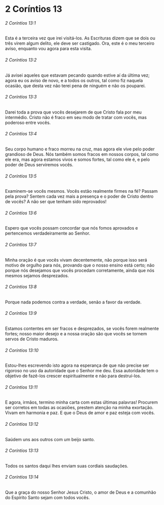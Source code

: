 # 2 Coríntios 13

###### 2 Coríntios 13:1

Esta é a terceira vez que irei visitá-los. As Escrituras dizem que se dois ou três virem algum delito, ele deve ser castigado. Ora, este é o meu terceiro aviso, enquanto vou agora para esta visita.

###### 2 Coríntios 13:2

Já avisei aqueles que estavam pecando quando estive aí da última vez; agora eu os aviso de novo, e a todos os outros, tal como fiz naquela ocasião, que desta vez não terei pena de ninguém e não os pouparei.

###### 2 Coríntios 13:3

Darei toda a prova que vocês desejarem de que Cristo fala por meu intermédio. Cristo não é fraco em seu modo de tratar com vocês, mas poderoso entre vocês.

###### 2 Coríntios 13:4

Seu corpo humano e fraco morreu na cruz, mas agora ele vive pelo poder grandioso de Deus. Nós também somos fracos em nossos corpos, tal como ele era, mas agora estamos vivos e somos fortes, tal como ele é, e pelo poder de Deus serviremos vocês.

###### 2 Coríntios 13:5

Examinem-se vocês mesmos. Vocês estão realmente firmes na fé? Passam pela prova? Sentem cada vez mais a presença e o poder de Cristo dentro de vocês? A não ser que tenham sido reprovados!

###### 2 Coríntios 13:6

Espero que vocês possam concordar que nós fomos aprovados e pertencemos verdadeiramente ao Senhor.

###### 2 Coríntios 13:7

Minha oração é que vocês vivam decentemente, não porque isso será motivo de orgulho para nós, provando que o nosso ensino está certo; não porque nós desejamos que vocês procedam corretamente, ainda que nós mesmos sejamos desprezados.

###### 2 Coríntios 13:8

Porque nada podemos contra a verdade, senão a favor da verdade.

###### 2 Coríntios 13:9

Estamos contentes em ser fracos e desprezados, se vocês forem realmente fortes; nosso maior desejo e a nossa oração são que vocês se tornem servos de Cristo maduros.

###### 2 Coríntios 13:10

Estou-lhes escrevendo isto agora na esperança de que não precise ser rigoroso no uso da autoridade que o Senhor me deu. Essa autoridade tem o objetivo de fazê-los crescer espiritualmente e não para destruí-los.

###### 2 Coríntios 13:11

E agora, irmãos, termino minha carta com estas últimas palavras! Procurem ser corretos em todas as ocasiões, prestem atenção na minha exortação. Vivam em harmonia e paz. E que o Deus de amor e paz esteja com vocês.

###### 2 Coríntios 13:12

Saúdem uns aos outros com um beijo santo.

###### 2 Coríntios 13:13

Todos os santos daqui lhes enviam suas cordiais saudações.

###### 2 Coríntios 13:14

Que a graça do nosso Senhor Jesus Cristo, o amor de Deus e a comunhão do Espírito Santo sejam com todos vocês.

